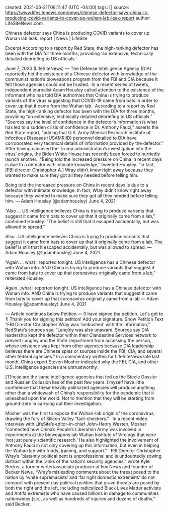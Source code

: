 
created: 2021-06-21T06:11:47 (UTC -04:00)
tags: []
source: https://www.lifesitenews.com/news/chinese-defector-says-china-is-producing-covid-variants-to-cover-up-wuhan-lab-leak-report
author: LifeSiteNews.com

Chinese defector says China is producing COVID variants to cover up Wuhan lab leak: report | News | LifeSite

Excerpt
According to a report by Red State, the high-ranking defector has been with the DIA for three months, providing ‘an extensive, technically detailed debriefing to US officials.’


June 7, 2020 (LifeSiteNews) — The Defense Intelligence Agency (DIA) reportedly hid the existence of a Chinese defector with knowledge of the communist nation’s bioweapons program from the FBI and CIA because it felt those agencies could not be trusted. 
In a recent series of tweets, independent journalist Adam Housley called attention to the existence of the informant who has told DIA authorities that China is trying to produce variants of the virus suggesting that COVID-19 came from bats in order to cover up that it came from the Wuhan lab. 
According to a report by Red State, the high-ranking defector has been with the DIA for three months, providing “an extensive, technically detailed debriefing to US officials.” 
“Sources say the level of confidence in the defector’s information is what has led to a sudden crisis of confidence in Dr. Anthony Fauci,” asserts the Red State report, “adding that U.S. Army Medical Research Institute of Infectious Diseases (USAMRIID) personnel detailed to DIA have corroborated very technical details of information provided by the defector.”
After having canceled the Trump administration’s investigation into the virus’ origins, the Biden White House has recently been forced to hurriedly launch another. 
“Being told the increased pressure on China in recent days is due to a defector with intimate knowledge,” tweeted Housley. “In fact, [FBI director Christopher A.] Wray didn’t know right away because they wanted to make sure they got all they needed before telling him.

Being told the increased pressure on China in recent days is due to a defector with intimate knowledge. In fact, Wray didn’t know right away because they wanted to make sure they got all they needed before telling him.
— Adam Housley (@adamhousley) June 4, 2021

“Also … US intelligence believes China is trying to produce variants that suggest it came from bats to cover up that it originally came from a lab,” continued Housley. “The belief is still that it escaped accidentally, but was allowed to spread.”

Also...US intelligence believes China is trying to produce variants that suggest it came from bats to cover up that it originally came from a lab. The belief is still that it escaped accidentally, but was allowed to spread.
— Adam Housley (@adamhousley) June 4, 2021

“Again … what I reported tonight. US intelligence has a Chinese defector with Wuhan info. AND China is trying to produce variants that suggest it came from bats to cover up that coronavirus originally came from a lab,” reiterated Housley. 

Again...what I reported tonight. US intelligence has a Chinese defector with Wuhan info. AND China is trying to produce variants that suggest it came from bats to cover up that coronavirus originally came from a lab
— Adam Housley (@adamhousley) June 4, 2021

— Article continues below Petition —
0 have signed the petition.
Let's get to 1!
Thank you for signing this petition!
Add your signature:
Show Petition Text
“FBI Director Christopher Wray was ‘ambushed’ with the information,” RedState’s sources say. “Langley was also unaware. Sources say DIA leadership kept the defector within their Clandestine Services network to prevent Langley and the State Department from accessing the person, whose existence was kept from other agencies because DIA leadership believes there are Chinese spies or sources inside the FBI, CIA, and several other federal agencies.”
In a commentary written for LifeSiteNews late last month, China expert Steven Mosher indicated why the FBI, CIA, and other U.S. intelligence agencies are untrustworthy: 

[T]hese are the same intelligence agencies that fed us the Steele Dossier and Russian Collusion lies of the past few years. I myself have little confidence that these heavily politicized agencies will produce anything other than a whitewash of China’s responsibility for the pandemic that it unleashed upon the world. Not to mention that they will be starting from ground-zero in carrying out their investigation.  

Mosher was the first to expose the Wuhan-lab origin of the coronavirus, drawing the fury of Silicon Valley “fact-checkers.”  
In a recent video interview with LifeSite’s editor-in-chief John-Henry Westen, Mosher “connected how China’s People’s Liberation Army was involved in experiments at the bioweapons lab Wuhan Institute of Virology that were ‘not just purely scientific research.’ He also highlighted the involvement of Anthony Fauci in not only covering up this information, but even in helping the Wuhan lab with funds, training, and support.”  
FBI Director Christopher Wray’s “blatantly political bent is unprofessional and is undoubtedly sowing distrust within the ranks of the nation’s security agencies,” wrote Kyle Becker, a former writer/associate producer at Fox News and founder of Becker News.
“Wray’s misleading comments about the threat posed to the nation by ‘white supremacists’ and ‘far right domestic extremists’ do not comport with present day political realities that grave threats are posed by both the right and the left, including radicalized Black Lives Matter activists and Antifa extremists who have caused billions in damage to communities nationwides [sic], as well as hundreds of injuries and dozens of deaths,” said Becker.